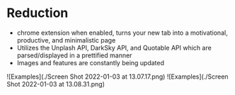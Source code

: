 # Reduction
- chrome extension when enabled, turns your new tab into a motivational, productive, and minimalistic page
- Utilizes the Unplash API, DarkSky API, and Quotable API which are parsed/displayed in a prettified manner
- Images and features are constantly being updated

![Examples](./Screen Shot 2022-01-03 at 13.07.17.png)
![Examples](./Screen Shot 2022-01-03 at 13.08.31.png)
